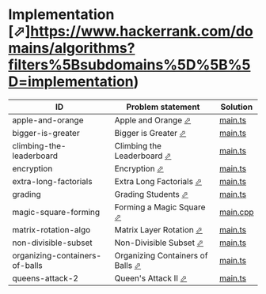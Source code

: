 # Implementation [⬀]https://www.hackerrank.com/domains/algorithms?filters%5Bsubdomains%5D%5B%5D=implementation)


| ID                             | Problem statement                                                                                        | Solution                                          |
|--------------------------------|----------------------------------------------------------------------------------------------------------|---------------------------------------------------|
| apple-and-orange               | Apple and Orange [⬀](https://www.hackerrank.com/challenges/apple-and-orange)                             | [main.ts](apple-and-orange/main.ts)               |
| bigger-is-greater              | Bigger is Greater [⬀](https://www.hackerrank.com/challenges/bigger-is-greater)                           | [main.ts](bigger-is-greater/main.ts)              |
| climbing-the-leaderboard       | Climbing the Leaderboard [⬀](https://www.hackerrank.com/challenges/climbing-the-leaderboard)             | [main.ts](climbing-the-leaderboard/main.ts)       |
| encryption                     | Encryption [⬀](https://www.hackerrank.com/challenges/encryption)                                         | [main.ts](encryption/main.ts)                     |
| extra-long-factorials          | Extra Long Factorials [⬀](https://www.hackerrank.com/challenges/extra-long-factorials)                   | [main.ts](extra-long-factorials/main.ts)          |
| grading                        | Grading Students [⬀](https://www.hackerrank.com/challenges/grading)                                      | [main.ts](grading/main.ts)                        |
| magic-square-forming           | Forming a Magic Square [⬀](https://www.hackerrank.com/challenges/magic-square-forming)                   | [main.cpp](magic-square-forming/main.cpp)         |
| matrix-rotation-algo           | Matrix Layer Rotation [⬀](https://www.hackerrank.com/challenges/matrix-rotation-algo)                    | [main.ts](matrix-rotation-algo/main.ts)           |
| non-divisible-subset           | Non-Divisible Subset [⬀](https://www.hackerrank.com/challenges/non-divisible-subset)                     | [main.ts](non-divisible-subset/main.ts)           |
| organizing-containers-of-balls | Organizing Containers of Balls [⬀](https://www.hackerrank.com/challenges/organizing-containers-of-balls) | [main.ts](organizing-containers-of-balls/main.ts) |
| queens-attack-2                | Queen's Attack II [⬀](https://www.hackerrank.com/challenges/queens-attack-2)                             | [main.ts](queens-attack-2/main.ts)                |

